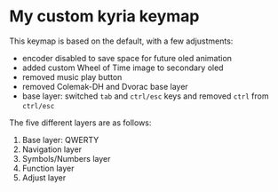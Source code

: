 # My custom kyria keymap

This keymap is based on the default, with a few adjustments:  

- encoder disabled to save space for future oled animation
- added custom Wheel of Time image to secondary oled
- removed music play button
- removed Colemak-DH and Dvorac base layer
- base layer: switched `tab` and `ctrl/esc` keys and removed `ctrl` from `ctrl/esc`



The five different layers are as follows:  
1. Base layer: QWERTY
2. Navigation layer
3. Symbols/Numbers layer
4. Function layer
5. Adjust layer

